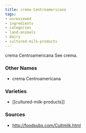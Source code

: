 ```yaml
---
title: crema Centroamericana
tags:
- unreviewed
- ingredients
- categories
- land-animals
- dairy
- cultured-milk-products
---
```

crema Centroamericana See crema.

### Other Names

* crema Centroamericana

### Varieties

* [[cultured-milk-products]]

### Sources
* http://foodsubs.com/Cultmilk.html
